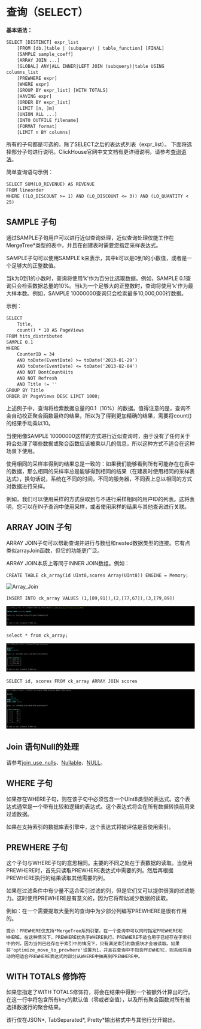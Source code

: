 # 查询（SELECT）

**基本语法：**

```
SELECT [DISTINCT] expr_list
    [FROM [db.]table | (subquery) | table_function] [FINAL]
    [SAMPLE sample_coeff]
    [ARRAY JOIN ...]
    [GLOBAL] ANY|ALL INNER|LEFT JOIN (subquery)|table USING columns_list
    [PREWHERE expr]
    [WHERE expr]
    [GROUP BY expr_list] [WITH TOTALS]
    [HAVING expr]
    [ORDER BY expr_list]
    [LIMIT [n, ]m]
    [UNION ALL ...]
    [INTO OUTFILE filename]
    [FORMAT format]
    [LIMIT n BY columns]
```

所有的子句都是可选的，除了SELECT之后的表达式列表（expr_list）。 下面将选择部分子句进行说明。ClickHouse官网中文文档有更详细说明，请参考[查询语法](https://clickhouse.yandex/docs/zh/query_language/select/)。

简单查询语句示例：

```
SELECT SUM(LO_REVENUE) AS REVENUE
FROM lineorder
WHERE ((LO_DISCOUNT >= 1) AND (LO_DISCOUNT <= 3)) AND (LO_QUANTITY < 25)
```

## SAMPLE 子句

通过SAMPLE子句用户可以进行近似查询处理，近似查询处理仅能工作在MergeTree*类型的表中，并且在创建表时需要您指定采样表达式。

SAMPLE子句可以使用SAMPLE k来表示，其中k可以是0到1的小数值，或者是一个足够大的正整数值。

当k为0到1的小数时，查询将使用'k'作为百分比选取数据。例如，SAMPLE 0.1查询只会检索数据总量的10%。当k为一个足够大的正整数时，查询将使用'k'作为最大样本数。例如，SAMPLE 10000000查询只会检索最多10,000,000行数据。

示例：

```
SELECT
    Title,
    count() * 10 AS PageViews
FROM hits_distributed
SAMPLE 0.1
WHERE
    CounterID = 34
    AND toDate(EventDate) >= toDate('2013-01-29')
    AND toDate(EventDate) <= toDate('2013-02-04')
    AND NOT DontCountHits
    AND NOT Refresh
    AND Title != ''
GROUP BY Title
ORDER BY PageViews DESC LIMIT 1000;
```

上述例子中，查询将检索数据总量的0.1（10%）的数据。值得注意的是，查询不会自动校正聚合函数最终的结果，所以为了得到更加精确的结果，需要将count()的结果手动乘以10。

当使用像SAMPLE 10000000这样的方式进行近似查询时，由于没有了任何关于将会处理了哪些数据或聚合函数应该被乘以几的信息，所以这种方式不适合在这种场景下使用。

使用相同的采样率得到的结果总是一致的：如果我们能够看到所有可能存在在表中的数据，那么相同的采样率总是能够得到相同的结果（在建表时使用相同的采样表达式），换句话说，系统在不同的时间，不同的服务器，不同表上总以相同的方式对数据进行采样。

例如，我们可以使用采样的方式获取到与不进行采样相同的用户ID的列表。这将表明，您可以在IN子查询中使用采样，或者使用采样的结果与其他查询进行关联。

## ARRAY JOIN 子句

ARRAY JOIN子句可以帮助查询并进行与数组和nested数据类型的连接。它有点类似arrayJoin函数，但它的功能更广泛。

ARRAY JOIN本质上等同于INNER JOIN数组。例如：

```
CREATE TABLE ck_array(id UInt8,scores Array(UInt8)) ENGINE = Memory;
```

![Array_Join](Array_Join.png)

```
INSERT INTO ck_array VALUES (1,[89,91]),(2,[77,67]),(3,[79,89])
```

![array_join_insert](images/array_join_insert.png)

```
select * from ck_array;
```

![array_join_select](images/array_join_select.png)

```
SELECT id, scores FROM ck_array ARRAY JOIN scores
```

![array_join_select-2](images/array_join_select-2.png)

## Join 语句Null的处理

请参考[join_use_nulls](https://clickhouse.yandex/docs/zh/operations/settings/settings/)、[Nullable](https://clickhouse.yandex/docs/zh/data_types/nullable/)、[NULL](https://clickhouse.yandex/docs/zh/query_language/syntax/)。

## WHERE 子句

如果存在WHERE子句，则在该子句中必须包含一个UInt8类型的表达式。这个表达式通常是一个带有比较和逻辑的表达式。这个表达式将会在所有数据转换前用来过滤数据。

如果在支持索引的数据库表引擎中，这个表达式将被评估是否使用索引。

## PREWHERE 子句

这个子句与WHERE子句的意思相同。主要的不同之处在于表数据的读取。当使用PREWHERE时，首先只读取PREWHERE表达式中需要的列。然后再根据PREWHERE执行的结果读取其他需要的列。

如果在过滤条件中有少量不适合索引过滤的列，但是它们又可以提供很强的过滤能力。这时使用PREWHERE是有意义的，因为它将帮助减少数据的读取。

例如：在一个需要提取大量列的查询中为少部分列编写PREWHERE是很有作用的。

```
提示：PREWHERE仅支持*MergeTree系列引擎。在一个查询中可以同时指定PREWHERE和WHERE，在这种情况下，PREWHERE优先于WHERE执行。PREWHERE不适合用于已经存在于索引中的列，因为当列已经存在于索引中的情况下，只有满足索引的数据块才会被读取。如果将'optimize_move_to_prewhere'设置为1，并且在查询中不包含PREWHERE，则系统将自动的把适合PREWHERE表达式的部分从WHERE中抽离到PREWHERE中。
```

## WITH TOTALS 修饰符

如果您指定了WITH TOTALS修饰符，将会在结果中得到一个被额外计算出的行。在这一行中将包含所有key的默认值（零或者空值），以及所有聚合函数对所有被选择数据行的聚合结果。

该行仅在JSON*, TabSeparated*, Pretty*输出格式中与其他行分开输出。